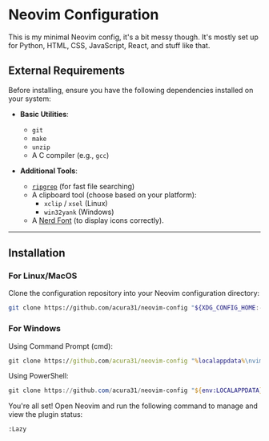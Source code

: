 # Neovim Configuration  

This is my minimal Neovim config, it's a bit messy though. It's mostly set up for Python, HTML, CSS, JavaScript, React, and stuff like that.

## External Requirements  

Before installing, ensure you have the following dependencies installed on your system:  

- **Basic Utilities**:  
  - `git`  
  - `make`  
  - `unzip`  
  - A C compiler (e.g., `gcc`)  

- **Additional Tools**:  
  - [`ripgrep`](https://github.com/BurntSushi/ripgrep#installation) (for fast file searching)  
  - A clipboard tool (choose based on your platform):  
    - `xclip` / `xsel` (Linux)  
    - `win32yank` (Windows)  
  - A [Nerd Font](https://www.nerdfonts.com/) (to display icons correctly).  

---

## Installation  

### For Linux/MacOS  

Clone the configuration repository into your Neovim configuration directory:  
```bash  
git clone https://github.com/acura31/neovim-config "${XDG_CONFIG_HOME:-$HOME/.config}"/nvim  
```

### For Windows

Using Command Prompt (cmd):
```cmd
git clone https://github.com/acura31/neovim-config "%localappdata%\nvim"  
```

Using PowerShell:
```powershell
git clone https://github.com/acura31/neovim-config "${env:LOCALAPPDATA}\nvim"  
```

You're all set! Open Neovim and run the following command to manage and view the plugin status:
```vim
:Lazy
```

